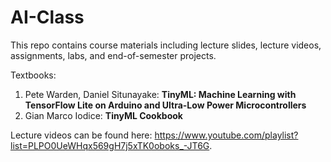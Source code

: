 # AI-Class
This repo contains course materials including lecture slides, lecture videos, assignments, labs, and end-of-semester projects.

Textbooks:
1. Pete Warden, Daniel Situnayake: **TinyML: Machine Learning with TensorFlow Lite on Arduino and Ultra-Low Power Microcontrollers**
2. Gian Marco Iodice: **TinyML Cookbook**

Lecture videos can be found here: https://www.youtube.com/playlist?list=PLPO0UeWHqx569gH7j5xTK0oboks_-JT6G.
